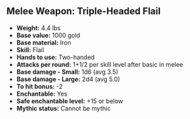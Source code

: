 ## Melee Weapon: Triple-Headed Flail

- **Weight:** 4.4 lbs
- **Base value:** 1000 gold
- **Base material:** Iron
- **Skill:** Flail
- **Hands to use:** Two-handed
- **Attacks per round:** 1+1/2 per skill level after basic in melee
- **Base damage - Small:** 1d6 (avg 3.5)
- **Base damage - Large:** 2d4 (avg 5.0)
- **To hit bonus:** -2
- **Enchantable:** Yes
- **Safe enchantable level:** +15 or below
- **Mythic status:** Cannot be mythic
